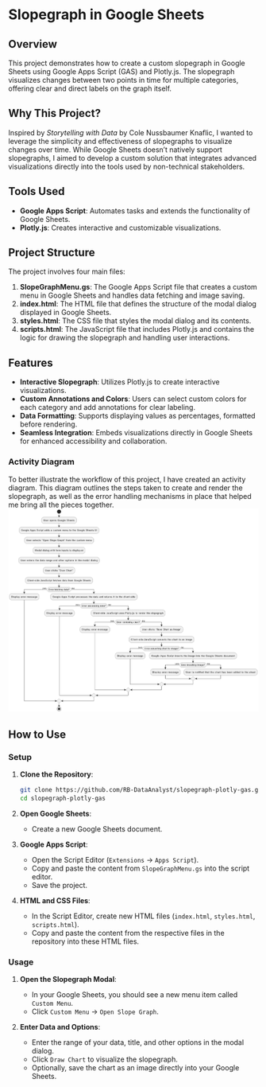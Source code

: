 # Slopegraph in Google Sheets

## Overview

This project demonstrates how to create a custom slopegraph in Google Sheets using Google Apps Script (GAS) and Plotly.js. The slopegraph visualizes changes between two points in time for multiple categories, offering clear and direct labels on the graph itself.

## Why This Project?

Inspired by *Storytelling with Data* by Cole Nussbaumer Knaflic, I wanted to leverage the simplicity and effectiveness of slopegraphs to visualize changes over time. While Google Sheets doesn’t natively support slopegraphs, I aimed to develop a custom solution that integrates advanced visualizations directly into the tools used by non-technical stakeholders.

## Tools Used

- **Google Apps Script**: Automates tasks and extends the functionality of Google Sheets.
- **Plotly.js**: Creates interactive and customizable visualizations.

## Project Structure

The project involves four main files:

1. **SlopeGraphMenu.gs**: The Google Apps Script file that creates a custom menu in Google Sheets and handles data fetching and image saving.
2. **index.html**: The HTML file that defines the structure of the modal dialog displayed in Google Sheets.
3. **styles.html**: The CSS file that styles the modal dialog and its contents.
4. **scripts.html**: The JavaScript file that includes Plotly.js and contains the logic for drawing the slopegraph and handling user interactions.

## Features

- **Interactive Slopegraph**: Utilizes Plotly.js to create interactive visualizations.
- **Custom Annotations and Colors**: Users can select custom colors for each category and add annotations for clear labeling.
- **Data Formatting**: Supports displaying values as percentages, formatted before rendering.
- **Seamless Integration**: Embeds visualizations directly in Google Sheets for enhanced accessibility and collaboration.

### Activity Diagram
To better illustrate the workflow of this project, I have created an activity diagram. This diagram outlines the steps taken to create and render the slopegraph, as well as the error handling mechanisms in place that helped me bring all the pieces together. 
![Activity Chart](./activityChart.png)

## How to Use

### Setup

1. **Clone the Repository**:
    ```sh
    git clone https://github.com/RB-DataAnalyst/slopegraph-plotly-gas.git
    cd slopegraph-plotly-gas
    ```

2. **Open Google Sheets**:
    - Create a new Google Sheets document.

3. **Google Apps Script**:
    - Open the Script Editor (`Extensions` -> `Apps Script`).
    - Copy and paste the content from `SlopeGraphMenu.gs` into the script editor.
    - Save the project.

4. **HTML and CSS Files**:
    - In the Script Editor, create new HTML files (`index.html`, `styles.html`, `scripts.html`).
    - Copy and paste the content from the respective files in the repository into these HTML files.

### Usage

1. **Open the Slopegraph Modal**:
    - In your Google Sheets, you should see a new menu item called `Custom Menu`.
    - Click `Custom Menu` -> `Open Slope Graph`.

2. **Enter Data and Options**:
    - Enter the range of your data, title, and other options in the modal dialog.
    - Click `Draw Chart` to visualize the slopegraph.
    - Optionally, save the chart as an image directly into your Google Sheets.
